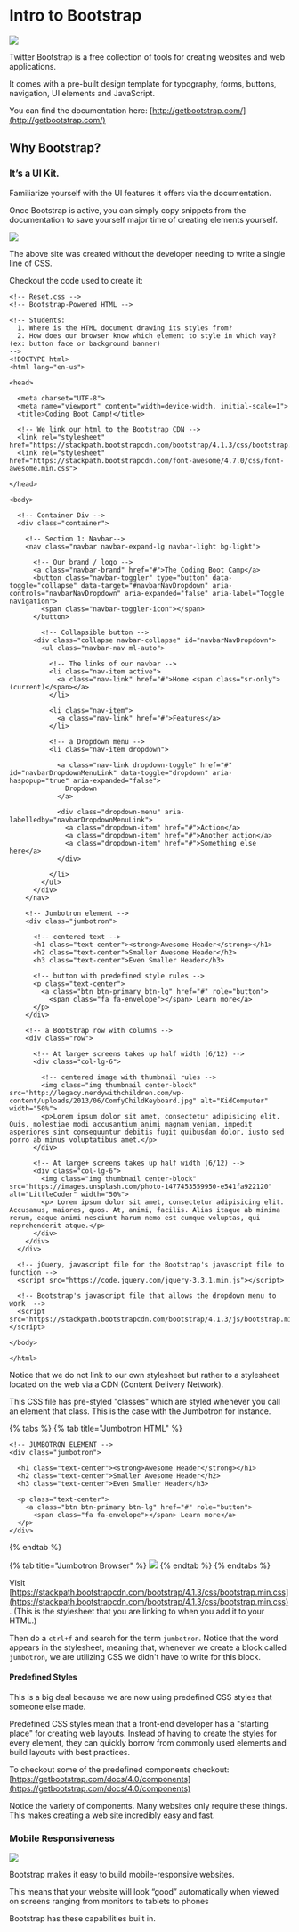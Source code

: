 # Intro to Bootstrap

![](https://lh6.googleusercontent.com/0a-PPKC35sPxR-QLQa4pM2g1gnfiqMkQ6cccOHiiSnCx700xzCvdtHfo9887Q3W1z5TYGKdGaVh-K01_WIXXmCFW2nVj1JlHFITHlZ3_PjPkDUs_BxvhIyQC7i9BvFDmdN8erWzuP4I)

Twitter Bootstrap is a free collection of tools for creating websites and web applications.

It comes with a pre-built design template for typography, forms, buttons, navigation, UI elements and JavaScript.

You can find the documentation here: [http://getbootstrap.com/](http://getbootstrap.com/)

## Why Bootstrap?

### It’s a UI Kit.

Familiarize yourself with the UI features it offers via the documentation.

Once Bootstrap is active, you can simply copy snippets from the documentation to save yourself major time of creating elements yourself.

![](../../../.gitbook/assets/image%20%2827%29.png)

The above site was created without the developer needing to write a single line of CSS.

Checkout the code used to create it:

```markup
<!-- Reset.css -->
<!-- Bootstrap-Powered HTML -->

<!-- Students:
  1. Where is the HTML document drawing its styles from?
  2. How does our browser know which element to style in which way? (ex: button face or background banner)
-->
<!DOCTYPE html>
<html lang="en-us">

<head>

  <meta charset="UTF-8">
  <meta name="viewport" content="width=device-width, initial-scale=1">
  <title>Coding Boot Camp!</title>

  <!-- We link our html to the Bootstrap CDN -->
  <link rel="stylesheet" href="https://stackpath.bootstrapcdn.com/bootstrap/4.1.3/css/bootstrap.min.css">
  <link rel="stylesheet" href="https://stackpath.bootstrapcdn.com/font-awesome/4.7.0/css/font-awesome.min.css">

</head>

<body>

  <!-- Container Div -->
  <div class="container">

    <!-- Section 1: Navbar-->
    <nav class="navbar navbar-expand-lg navbar-light bg-light">

      <!-- Our brand / logo -->
      <a class="navbar-brand" href="#">The Coding Boot Camp</a>
      <button class="navbar-toggler" type="button" data-toggle="collapse" data-target="#navbarNavDropdown" aria-controls="navbarNavDropdown" aria-expanded="false" aria-label="Toggle navigation">
        <span class="navbar-toggler-icon"></span>
      </button>

        <!-- Collapsible button -->
      <div class="collapse navbar-collapse" id="navbarNavDropdown">
        <ul class="navbar-nav ml-auto">

          <!-- The links of our navbar -->
          <li class="nav-item active">
            <a class="nav-link" href="#">Home <span class="sr-only">(current)</span></a>
          </li>

          <li class="nav-item">
            <a class="nav-link" href="#">Features</a>
          </li>

          <!-- a Dropdown menu -->
          <li class="nav-item dropdown">

            <a class="nav-link dropdown-toggle" href="#" id="navbarDropdownMenuLink" data-toggle="dropdown" aria-haspopup="true" aria-expanded="false">
              Dropdown
            </a>

            <div class="dropdown-menu" aria-labelledby="navbarDropdownMenuLink">
              <a class="dropdown-item" href="#">Action</a>
              <a class="dropdown-item" href="#">Another action</a>
              <a class="dropdown-item" href="#">Something else here</a>
            </div>

          </li>
        </ul>
      </div>
    </nav>

    <!-- Jumbotron element -->
    <div class="jumbotron">

      <!-- centered text -->
      <h1 class="text-center"><strong>Awesome Header</strong></h1>
      <h2 class="text-center">Smaller Awesome Header</h2>
      <h3 class="text-center">Even Smaller Header</h3>

      <!-- button with predefined style rules -->
      <p class="text-center">
        <a class="btn btn-primary btn-lg" href="#" role="button">
          <span class="fa fa-envelope"></span> Learn more</a>
      </p>
    </div>

    <!-- a Bootstrap row with columns -->
    <div class="row">

      <!-- At large+ screens takes up half width (6/12) -->
      <div class="col-lg-6">

        <!-- centered image with thumbnail rules -->
        <img class="img thumbnail center-block" src="http://legacy.nerdywithchildren.com/wp-content/uploads/2013/06/ComfyChildKeyboard.jpg" alt="KidComputer" width="50%">
        <p>Lorem ipsum dolor sit amet, consectetur adipisicing elit. Quis, molestiae modi accusantium animi magnam veniam, impedit asperiores sint consequuntur debitis fugit quibusdam dolor, iusto sed porro ab minus voluptatibus amet.</p>
      </div>

      <!-- At large+ screens takes up half width (6/12) -->
      <div class="col-lg-6">
        <img class="img thumbnail center-block" src="https://images.unsplash.com/photo-1477453559950-e541fa922120" alt="LittleCoder" width="50%">
        <p> Lorem ipsum dolor sit amet, consectetur adipisicing elit. Accusamus, maiores, quos. At, animi, facilis. Alias itaque ab minima rerum, eaque animi nesciunt harum nemo est cumque voluptas, qui reprehenderit atque.</p>
      </div>
    </div>
  </div>

  <!-- jQuery, javascript file for the Bootstrap's javascript file to function -->
  <script src="https://code.jquery.com/jquery-3.3.1.min.js"></script>

  <!-- Bootstrap's javascript file that allows the dropdown menu to work  -->
  <script src="https://stackpath.bootstrapcdn.com/bootstrap/4.1.3/js/bootstrap.min.js"></script>

</body>

</html>
```

Notice that we do not link to our own stylesheet but rather to a stylesheet located on the web via a CDN \(Content Delivery Network\).

This CSS file has pre-styled "classes" which are styled whenever you call an element that class. This is the case with the Jumbotron for instance.

{% tabs %}
{% tab title="Jumbotron HTML" %}
```markup
<!-- JUMBOTRON ELEMENT -->
<div class="jumbotron">

  <h1 class="text-center"><strong>Awesome Header</strong></h1>
  <h2 class="text-center">Smaller Awesome Header</h2>
  <h3 class="text-center">Even Smaller Header</h3>

  <p class="text-center">
    <a class="btn btn-primary btn-lg" href="#" role="button">
      <span class="fa fa-envelope"></span> Learn more</a>
  </p>
</div>
```
{% endtab %}

{% tab title="Jumbotron Browser" %}
![](../../../.gitbook/assets/image%20%2810%29.png)
{% endtab %}
{% endtabs %}

Visit [https://stackpath.bootstrapcdn.com/bootstrap/4.1.3/css/bootstrap.min.css](https://stackpath.bootstrapcdn.com/bootstrap/4.1.3/css/bootstrap.min.css). \(This is the stylesheet that you are linking to when you add it to your HTML.\)

Then do a `ctrl+f` and search for the term `jumbotron`. Notice that the word appears in the stylesheet, meaning that, whenever we create a block called `jumbotron`, we are utilizing CSS we didn't have to write for this block.

#### Predefined Styles

This is a big deal because we are now using predefined CSS styles that someone else made.

Predefined CSS styles mean that a front-end developer has a "starting place" for creating web layouts. Instead of having to create the styles for every element, they can quickly borrow from commonly used elements and build layouts with best practices.

To checkout some of the predefined components checkout: [https://getbootstrap.com/docs/4.0/components](https://getbootstrap.com/docs/4.0/components)

Notice the variety of components. Many websites only require these things. This makes creating a web site incredibly easy and fast.

### Mobile Responsiveness

![](https://lh4.googleusercontent.com/ZRFYFm7Vk5B88A5pOU0UytXmzOAlxgpx6uIveyGojEKgyNcfwWY07mJwxqUgJoID_7rGqLXJ5P20THla2_oxYd86tf0LnMqjYWGFpRNbIXA-Crnqds4MSGrkfJjHOtEN-9tk4ei8BTA)

Bootstrap makes it easy to build mobile-responsive websites.

This means that your website will look “good” automatically when viewed on screens ranging from monitors to tablets to phones

Bootstrap has these capabilities built in.

